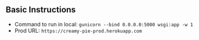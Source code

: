 ## Basic Instructions
- Command to run in local: `gunicorn --bind 0.0.0.0:5000 wsgi:app -w 1`
- Prod URL: `https://creamy-pie-prod.herokuapp.com`
